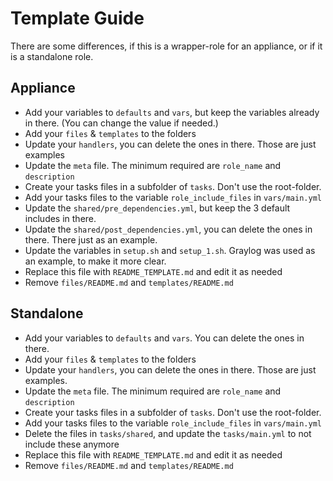 # Template Guide

There are some differences, if this is a wrapper-role for an appliance, or if it is a standalone role.

## Appliance

* Add your variables to `defaults` and `vars`, but keep the variables already in there. (You can change the value if needed.)
* Add your `files` & `templates` to the folders
* Update your `handlers`, you can delete the ones in there. Those are just examples
* Update the `meta` file. The minimum required are `role_name` and `description`
* Create your tasks files in a subfolder of `tasks`. Don't use the root-folder.
* Add your tasks files to the variable `role_include_files` in `vars/main.yml`
* Update the `shared/pre_dependencies.yml`, but keep the 3 default includes in there.
* Update the `shared/post_dependencies.yml`, you can delete the ones in there. There just as an example.
* Update the variables in `setup.sh` and `setup_1.sh`. Graylog was used as an example, to make it more clear.
* Replace this file with `README_TEMPLATE.md` and edit it as needed
* Remove `files/README.md` and `templates/README.md`

## Standalone

* Add your variables to `defaults` and `vars`. You can delete the ones in there.
* Add your `files` & `templates` to the folders
* Update your `handlers`, you can delete the ones in there. Those are just examples.
* Update the `meta` file. The minimum required are `role_name` and `description`
* Create your tasks files in a subfolder of `tasks`. Don't use the root-folder.
* Add your tasks files to the variable `role_include_files` in `vars/main.yml`
* Delete the files in `tasks/shared`, and update the `tasks/main.yml` to not include these anymore
* Replace this file with `README_TEMPLATE.md` and edit it as needed
* Remove `files/README.md` and `templates/README.md`
